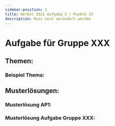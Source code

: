 ```yaml
---
sidebar-position: 3
title: Herbst 2021 Aufgabe 3 | Punkte 25
description: Muss noch verändert werden
---
```


# Aufgabe für Gruppe XXX

## Themen:

### Beispiel Thema:

## Musterlösungen:

### Musterlösung AP1:

### Musterlösung Aufgabe Gruppe XXX: